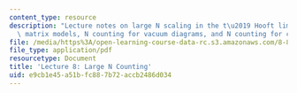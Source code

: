 ```yaml
---
content_type: resource
description: "Lecture notes on large N scaling in the t\u2019 Hooft limit of quantum\
  \ matrix models, N counting for vacuum diagrams, and N counting for correlators."
file: /media/https%3A/open-learning-course-data-rc.s3.amazonaws.com/8-821-string-theory-fall-2008/e9cb1e45a51bfc887b72accb2486d034_lecture08.pdf
file_type: application/pdf
resourcetype: Document
title: 'Lecture 8: Large N Counting'
uid: e9cb1e45-a51b-fc88-7b72-accb2486d034
---
```

